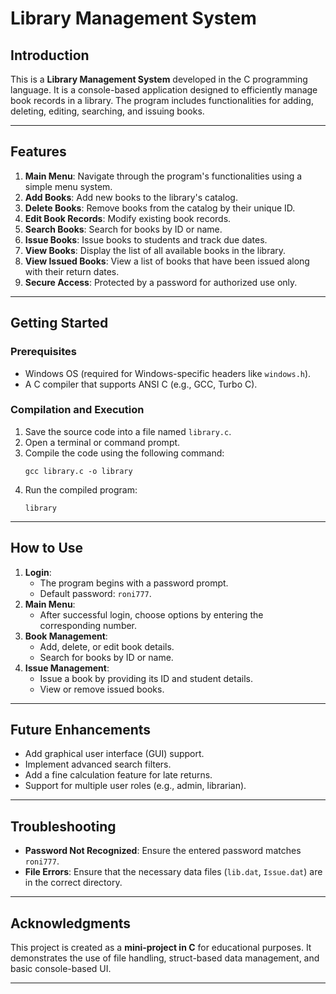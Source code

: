 # Library Management System

## Introduction

This is a **Library Management System** developed in the C programming language. It is a console-based application designed to efficiently manage book records in a library. The program includes functionalities for adding, deleting, editing, searching, and issuing books.

---

## Features

1. **Main Menu**: Navigate through the program's functionalities using a simple menu system.
2. **Add Books**: Add new books to the library's catalog.
3. **Delete Books**: Remove books from the catalog by their unique ID.
4. **Edit Book Records**: Modify existing book records.
5. **Search Books**: Search for books by ID or name.
6. **Issue Books**: Issue books to students and track due dates.
7. **View Books**: Display the list of all available books in the library.
8. **View Issued Books**: View a list of books that have been issued along with their return dates.
9. **Secure Access**: Protected by a password for authorized use only.

---

## Getting Started

### Prerequisites
- Windows OS (required for Windows-specific headers like `windows.h`).
- A C compiler that supports ANSI C (e.g., GCC, Turbo C).

### Compilation and Execution
1. Save the source code into a file named `library.c`.
2. Open a terminal or command prompt.
3. Compile the code using the following command:
   ```
   gcc library.c -o library
   ```
4. Run the compiled program:
   ```
   library
   ```

---

## How to Use

1. **Login**:
   - The program begins with a password prompt.
   - Default password: `roni777`.
2. **Main Menu**:
   - After successful login, choose options by entering the corresponding number.
3. **Book Management**:
   - Add, delete, or edit book details.
   - Search for books by ID or name.
4. **Issue Management**:
   - Issue a book by providing its ID and student details.
   - View or remove issued books.

---


## Future Enhancements

- Add graphical user interface (GUI) support.
- Implement advanced search filters.
- Add a fine calculation feature for late returns.
- Support for multiple user roles (e.g., admin, librarian).

---

## Troubleshooting

- **Password Not Recognized**: Ensure the entered password matches `roni777`.
- **File Errors**: Ensure that the necessary data files (`lib.dat`, `Issue.dat`) are in the correct directory.

---

## Acknowledgments

This project is created as a **mini-project in C** for educational purposes. It demonstrates the use of file handling, struct-based data management, and basic console-based UI.

--- 
